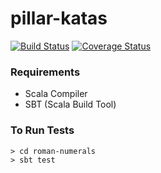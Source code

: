 # pillar-katas
[![Build Status](https://travis-ci.org/reebayroo/pillar-katas.svg)](https://travis-ci.org/reebayroo/highvol)
[![Coverage Status](https://coveralls.io/repos/github/reebayroo/pillar-katas/badge.svg?branch=master)](https://coveralls.io/github/reebayroo/pillar-katas?branch=master)
### Requirements
- Scala Compiler 
- SBT (Scala Build Tool)

### To Run Tests
```
> cd roman-numerals
> sbt test
```
 
